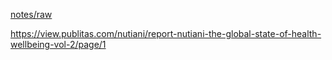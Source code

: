 ---
---

[notes/raw](raw.md)

https://view.publitas.com/nutiani/report-nutiani-the-global-state-of-health-wellbeing-vol-2/page/1
